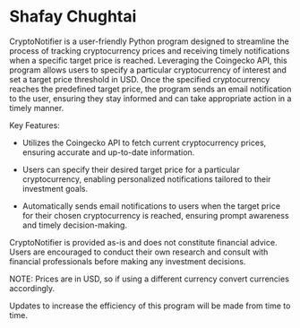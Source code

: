 # Shafay Chughtai
CryptoNotifier is a user-friendly Python program designed to streamline the process of tracking cryptocurrency prices and receiving timely notifications when a specific target price is reached. Leveraging the Coingecko API, this program allows users to specify a particular cryptocurrency of interest and set a target price threshold in USD. Once the specified cryptocurrency reaches the predefined target price, the program sends an email notification to the user, ensuring they stay informed and can take appropriate action in a timely manner.

Key Features:

- Utilizes the Coingecko API to fetch current cryptocurrency prices, ensuring accurate and up-to-date information.

- Users can specify their desired target price for a particular cryptocurrency, enabling personalized notifications tailored to their investment goals.

- Automatically sends email notifications to users when the target price for their chosen cryptocurrency is reached, ensuring prompt awareness and timely decision-making.


CryptoNotifier is provided as-is and does not constitute financial advice. Users are encouraged to conduct their own research and consult with financial professionals before making any investment decisions.


NOTE: Prices are in USD, so if using a different currency convert currencies accordingly.


Updates to increase the efficiency of this program will be made from time to time.
